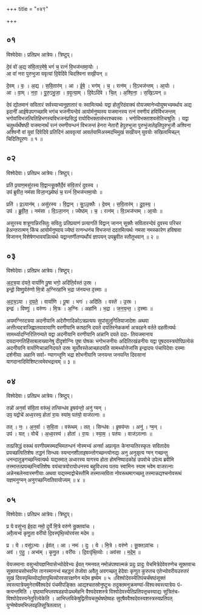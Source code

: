 +++
title = "०४९"

+++


## ०१
विश्वेदेवाः। प्रतिप्रभ आत्रेयः। त्रिष्टुप्।

दे॒वं वो॑ अ॒द्य स॑वि॒तार॒मेषे॒ भगं॑ च॒ रत्नं॑ वि॒भज॑न्तमा॒योः ।  
आ वां॑ नरा पुरुभुजा ववृत्यां दि॒वेदि॑वे चिदश्विना सखी॒यन् ॥

दे॒वम् । वः॒ । अ॒द्य । स॒वि॒तार॑म् । आ । ई॒षे॒ । भग॑म् । च॒ । रत्न॑म् । वि॒ऽभज॑न्तम् । आ॒योः ।  
आ । वा॒म् । न॒रा॒ । पु॒रु॒ऽभु॒जा॒ । व॒वृ॒त्या॒म् । दि॒वेऽदि॑वे । चि॒त् । अ॒श्वि॒ना॒ । स॒खि॒ऽयन् ॥

देवं द्योतमानं सवितारं सर्वस्याभ्यनुज्ञातारं वः स्वामित्यर्थः यद्वा होतुरिदंवाक्यं वोयजमानेभ्योयुष्मभ्यमर्थाय अद्य इदानीं आईषेउपगच्छामि भगंच भजनीयन्देवं आयोर्मनुष्यस्य यजमानस्य रत्नं रमणीयं हविर्विभजन्तम् भगोवांविभजत्वितिहिभगस्यविभजनंप्रसिद्धं रायोविभक्तासंभरश्चवस्वः । भगोविभक्ताशवसेतिचश्रुतिः । यद्वा चतुर्थ्यर्थेषष्ठी यजमानार्थं रत्नं रमणीयन्धनं विभजन्तं हेनरा नेतारौ हेपुरुभुजा पुरुभुंजातेइतिपुरुभुजौ अश्विना अश्विनौ वां युवां दिवेदिवे प्रतिदिनं आववृत्यां आवर्तयामिअस्मदभिमुखं सखीयन् युवयोः सखित्वमिच्छ्न् चिदितिपूरणः ॥ १ ॥

## ०२
विश्वेदेवाः। प्रतिप्रभ आत्रेयः। त्रिष्टुप्।

प्रति॑ प्र॒याण॒मसु॑रस्य वि॒द्वान्त्सू॒क्तैर्दे॒वं स॑वि॒तारं॑ दुवस्य ।  
उप॑ ब्रुवीत॒ नम॑सा विजा॒नञ्ज्येष्ठं॑ च॒ रत्नं॑ वि॒भज॑न्तमा॒योः ॥

प्रति॑ । प्र॒ऽयान॑म् । असु॑रस्य । वि॒द्वान् । सु॒ऽउ॒क्तैः । दे॒वम् । स॒वि॒तार॑म् । दु॒व॒स्य॒ ।  
उप॑ । ब्रु॒वी॒त॒ । नम॑सा । वि॒ऽजा॒नन् । ज्येष्ठ॑म् । च॒ । रत्न॑म् । वि॒ऽभज॑न्तम् । आ॒योः ॥

असुरस्य शत्रूणान्निरसितुः सवितुः प्रतिप्रयाणं प्रत्यागतिं विद्वान् जानन् सूक्तैः सवितारन्देवं दुवस्य परिचर हेअन्तरात्मन् किंच आयोर्मनुष्याय ज्येष्ठं रत्नन्धनंच विभजन्तं ददतमित्यर्थः नमसा नमस्कारेण हविषावा विजानन् विशेषेणभावयन्नित्यर्थः यद्वान्तर्णीतण्यर्थोयं ज्ञापयन् उपब्रुवीत स्तौतुभवान् ॥ २ ॥

## ०३
विश्वेदेवाः। प्रतिप्रभ आत्रेयः। त्रिष्टुप्।

अ॒द॒त्र॒या द॑यते॒ वार्या॑णि पू॒षा भगो॒ अदि॑ति॒र्वस्त॑ उ॒स्रः ।  
इन्द्रो॒ विष्णु॒र्वरु॑णो मि॒त्रो अ॒ग्निरहा॑नि भ॒द्रा ज॑नयन्त द॒स्माः ॥

अ॒द॒त्र॒ऽया । द॒य॒ते॒ । वार्या॑णि । पू॒षा । भगः॑ । अदि॑तिः । वस्ते॑ । उ॒स्रः ।  
इन्द्रः॑ । विष्णुः॑ । वरु॑णः । मि॒त्रः । अ॒ग्निः । अहा॑नि । भ॒द्रा । ज॒न॒य॒न्त॒ । द॒स्माः ॥

अयमग्निरदत्रया अदनीयानि अदेरौणादिकोऽत्रप्रत्ययः सुपांसुलुगितियाजादेशः अथवा अत्तीत्यदत्राजिह्वातयावायाणि वरणीयानि काष्ठानि दयते दयतिरनेककर्मा अत्रदहने वर्तते दहतीत्यर्थः सामर्थ्यादग्निरितिगम्यते यद्वा अदनीयानि वरणीयानि अन्नानि दयते ददा- तियजमानाय दयदानगतिहिंसाबलाख्यानेषु दीदृशोग्निः पूषा पोषकः भगोभजनीयः अदितिरखंडनीयः यद्वा पूषदयस्त्रयोपिप्रत्येकं अदनीयानि वार्याणिचान्नानिदयते उस्रः सूर्योवस्तेआच्छादयति सामर्थ्यात्तेजांसि इन्द्रादयः पंचापिदेवाः दस्माः दर्शनीयाः अहानि सर्वा- ण्यागन्तॄणि भद्रा शोभनीयानि जनयन्त जनयन्ति दिवसानां यागदानादिविशिष्टत्वमेवभद्रत्वम् ॥ ३ ॥

## ०४
विश्वेदेवाः। प्रतिप्रभ आत्रेयः। त्रिष्टुप्।

तन्नो॑ अन॒र्वा स॑वि॒ता वरू॑थं॒ तत्सिन्ध॑व इ॒षय॑न्तो॒ अनु॑ ग्मन् ।  
उप॒ यद्वोचे॑ अध्व॒रस्य॒ होता॑ रा॒यः स्या॑म॒ पत॑यो॒ वाज॑रत्नाः ॥

तत् । नः॒ । अ॒न॒र्वा । स॒वि॒ता । वरू॑थम् । तत् । सिन्ध॑वः । इ॒षय॑न्तः । अनु॑ । ग्म॒न् ।  
उप॑ । यत् । वोचे॑ । अ॒ध्व॒रस्य॑ । होता॑ । रा॒यः । स्या॒म॒ । पत॑यः । वाज॑ऽरत्नाः ॥

तत्प्रसिद्धं वरूथं वरणीयमस्मदभिमतन्धनं नोस्मभ्यं अनर्वा अप्रत्यृतः केनाप्यतिरस्कृतः सवितादेवः प्रयच्छत्वितिशेषः तद्धनं सिन्धवः स्यन्दनशीलाइषय्न्तोगच्छन्त्योनद्यः अनु अनुसृत्य ग्मन् गच्छन्तु धनन्दातुङ्गच्छन्त्वित्यर्थः यद्यस्मात् अध्वरस्य यागस्य होता होमनिष्पादकोहं उपवोचे उपेत्य ब्रवीमि तस्मात्तत्प्रयच्छन्त्वितिशेषः वयंचात्रयोरायोधनस्य बहुविधस्य पतयः स्वामिनः स्याम भवेम वाजरत्नाः अन्नेनबलेनवारमणीयाः अथवा यद्यस्माद्वोचेस्तौमि तस्मात्सविता नोवरूथमागच्छतु तस्मान्नद्यश्चनोवरूथं यज्ञमनुग्मन् अनुगच्छन्त्वितिवायोज्यम् ॥ ४ ॥

## ०५
विश्वेदेवाः। प्रतिप्रभ आत्रेयः। त्रिष्टुप्।

प्र ये वसु॑भ्य॒ ईव॒दा नमो॒ दुर्ये मि॒त्रे वरु॑णे सू॒क्तवा॑चः ।  
अवै॒त्वभ्वं॑ कृणु॒ता वरी॑यो दि॒वस्पृ॑थि॒व्योरव॑सा मदेम ॥

प्र । ये । वसु॑ऽभ्यः । ईव॑त् । आ । नमः॑ । दुः । ये । मि॒त्रे । वरु॑णे । सू॒क्तऽवा॑चः ।  
अव॑ । ए॒तु॒ । अभ्व॑म् । कृ॒णु॒त । वरी॑यः । दि॒वःपृ॑थि॒व्योः । अव॑सा । म॒दे॒म॒ ॥

येयजमानाः वसुभ्योयज्ञनिवासेभ्योदेवेभ्यः ईवत् गमनवत् नमोन्नंपश्वात्मकं प्रदुः प्रादुः येचमित्रेदेवेवरुणेच सूक्तवाचः सूक्तवचसोभवन्ति तानस्मानभ्वं महद्धनं तेजोवा अवैतु अवगच्छतु हेदेवाः कृणुत कुरुतच एतेभ्योवरीयउरुतरं सुखं दिवस्पृथिव्योर्द्यावापृथिव्योरवसारक्षणेन मदेम हृष्येम ॥ ५ ॥विश्वोदेवस्येतिपंचर्चंषष्ठंसूक्तं स्वस्त्यात्रेयमुनेरार्षंवैश्वदेवं पंचमीपङ्क्तिः आद्यश्चतस्रोनुष्टुभः तदुक्तमनुक्रमण्यां-विश्वःस्वस्त्यात्रेयः पं- क्त्यन्तमिति । पृष्ठ्याभिप्लवषडहयोःप्रथमेहनि वैश्वदेवशस्त्रे विश्वोदेवस्येतिप्रतिपत्तृचस्याद्यः सुत्रितंच-विश्वोदेवस्यनेतुरित्येकेति । आभिप्लविकेषुद्वितीयचतुर्थषष्ठेष्वहः सुएषैववैश्वदेवस्यशस्त्रस्यप्रतिपत् युग्मेष्वेवमभिप्लवइतिसूत्रितत्वात् ।